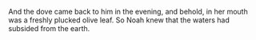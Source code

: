 And the dove came back to him in the evening, and behold, in her mouth was a freshly plucked olive leaf. So Noah knew that the waters had subsided from the earth.
